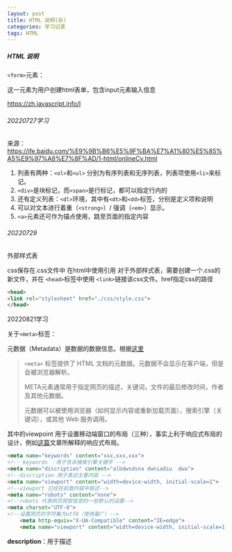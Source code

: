 ```yaml
---
layout: post
title: HTML 说明(杂)
categories: 学习记录
tags: HTML
---
```

##### HTML 说明

`<form>`元素：

这一元素为用户创建html表单，包含input元素输入信息

https://zh.javascript.info/l

###### 20220727学习

来源：https://ife.baidu.com/%E9%9B%B6%E5%9F%BA%E7%A1%80%E5%85%A5%E9%97%A8%E7%8F%AD/1-html/onlineCv.html

1. 列表有两种：`<ol>`和`<ul>` 分别为有序列表和无序列表，列表项使用`<li>`来标记。
2. `<div>`是块标记，而`<span>`是行标记，都可以指定行内的
3. 还有定义列表：`<dl>`环境，其中有`<dt>`和`<dd>`标签，分别是定义项和说明
4. 可以对文本进行着重（`<strong>`）/ 强调（`<em>`）显示。
5. `<a>`元素还可作为锚点使用，跳至页面的指定内容

###### 20220729 

外部样式表

css保存在.css文件中
在html中使用引用
对于外部样式表，需要创建一个.css的新文件，并在 `<head>`标签中使用 `<link>`链接该css文件。href指定css的路径

```html
<head>
<link rel="stylesheet" href="./css/style.css">
</head>
```

20220821学习

关于`<meta>`标签：

元数据（Metadata）是数据的数据信息。根据[这里][meta]

> `<meta>` 标签提供了 HTML 文档的元数据。元数据不会显示在客户端，但是会被浏览器解析。
>
> META元素通常用于指定网页的描述，关键词，文件的最后修改时间，作者及其他元数据。
>
> 元数据可以被使用浏览器（如何显示内容或重新加载页面），搜索引擎（关键词），或其他 Web 服务调用。

其中的viewpoint 用于设置移动端窗口的布局（三种），事实上利于响应式布局的设计，例如[这篇][wenzh]文章所解释的响应式布局。

```html
<meta name="keywords" content="xxx,xxx,xxx">
<!-- keywords ：用于告诉搜索引擎关键字 -->
<meta name="discription" content="albdwsdsna dwniadiu  dwa">
<!--discription 用于表述主要内容 -->
<meta name="viewport" content="width=device-width, initial-scale=1">
<!--viewport 已经在前面内容中叙述-->
<meta name="robots" content="none">
<!--robots 代表网页爬取信息的一些默认的设置-->
<meta charset="UTF-8">
<!--设置网页的字符集为utf8（使用最广）-->
    <meta http-equiv="X-UA-Compatible" content="IE=edge">
    <meta name="viewport" content="width=device-width, initial-scale=1.0">
```





**description**：用于描述

[wenzh]:https://www.zhihu.com/question/20976405
[meta]:https://www.runoob.com/tags/tag-meta.html#:~:text=%E6%A0%87%E7%AD%BE%E6%8F%90%E4%BE%9B%E4%BA%86HTML,%E6%88%96%E5%85%B6%E4%BB%96Web%20%E6%9C%8D%E5%8A%A1%E8%B0%83%E7%94%A8%E3%80%82

